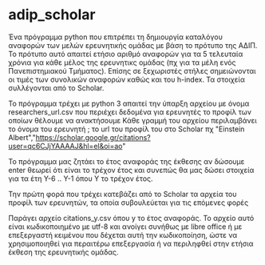 # adip_scholar
Ένα πρόγραμμα python που επιτρέπει τη δημιουργία καταλόγου αναφορών των μελών ερευνητικής ομάδας με βάση το πρότυπο της ΑΔΙΠ. Το πρότυπο αυτό απαιτεί ετήσιο αριθμό αναφορών για τα 5 τελευταία χρόνια για κάθε μέλος της ερευνητικς ομάδας (πχ για τα μέλη ενός Πανεπιστημιακού Τμήματος). Επίσης σε ξεχωριστές στήλες σημειώνονται οι τιμές των συνολικών αναφορών καθώς και του h-index. Τα στοιχεία συλλέγονται από το Scholar.

Το πρόγραμμα τρέχει με python 3
απαιτεί την ύπαρξη αρχείου με όνομα researchers_url.csv που περιέχει δεδομένα για ερευνητές το προφίλ των οποίων θέλουμε να ανακτήσουμε
Κάθε γραμμή του αρχείου περιλαμβάνει το όνομα του ερευνητή ; το url του προφίλ του στο Scholar πχ
"Einstein Albert","https://scholar.google.gr/citations?user=qc6CJjYAAAAJ&hl=el&oi=ao"

Το πρόγραμμα μας ζητάει το έτος αναφοράς της έκθεσης αν δώσουμε enter θεωρεί ότι είναι το τρέχον έτος και συνεπώς θα μας δώσει στοιχεία για τα έτη Y-6 .. Y-1 όπου Υ το τρέχον έτος.

Την πρώτη φορά που τρέχει κατεβάζει από το Scholar τα αρχεία του προφίλ των ερευνητών, τα οποία συβουλεύεται για τις επόμενες φορές

Παράγει αρχείο citations_y.csv όπου y το έτος αναφοράς. Το αρχείο αυτό είναι κωδικοποιημένο με utf-8 και ανοίγει συνήθως με libre office ή με επεξεργαστή κειμένου που δέχεται αυτή την κωδικοποίηση, ώστε να χρησιμοποιηθεί για περαιτέρω επεξεργασία ή να περιληφθεί στην ετήσια έκθεση της ερευνητικής ομάδας.

